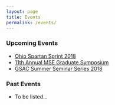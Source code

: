 ```yaml
---
layout: page
title: Events
permalink: /events/
---
```


### Upcoming Events
- [Ohio Spartan Sprint 2018](https://mse-gsac.github.io/Ohio-Spartan-Sprint-2018)
- [11th Annual MSE Graduate Symposium](https://mse-gsac.github.io/Grad-Symposium-2018)
- [GSAC Summer Seminar Series 2018](https://mse-gsac.github.io/2nd-Annual-GSAC-Summer-Seminar-Series)

### Past Events
- To be listed...
